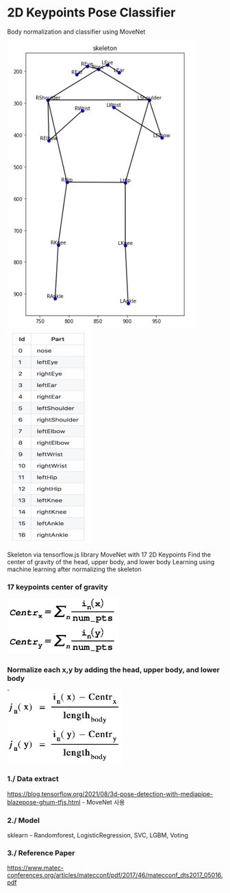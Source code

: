 # 2D Keypoints Pose Classifier
Body normalization and classifier using MoveNet

![pose_skeleton](img/skeleton.png) <img src="/img/keypoints.png" width="200" height="500"/>

Skeleton via tensorflow.js library
MoveNet with 17 2D Keypoints
Find the center of gravity of the head, upper body, and lower body
Learning using machine learning after normalizing the skeleton

### 17 keypoints center of gravity
![pose_centr1](img/centr1.png)

### Normalize each x,y by adding the head, upper body, and lower body
![pose_centr2](img/centr2.png)

### 1./ Data extract
https://blog.tensorflow.org/2021/08/3d-pose-detection-with-mediapipe-blazepose-ghum-tfjs.html - MoveNet 사용

### 2./ Model
sklearn -
Randomforest, LogisticRegression, SVC, LGBM, Voting

### 3./ Reference Paper
https://www.matec-conferences.org/articles/matecconf/pdf/2017/46/matecconf_dts2017_05016.pdf
